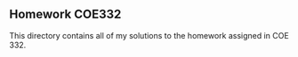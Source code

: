 ## Homework COE332
This directory contains all of my solutions to the homework assigned in COE 332.
